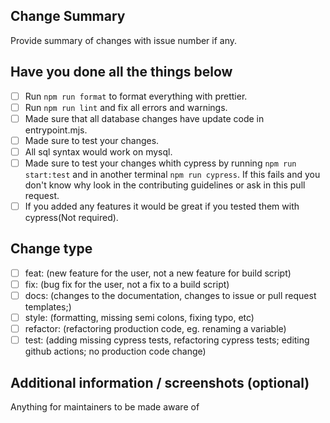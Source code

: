 ## Change Summary

Provide summary of changes with issue number if any.

## Have you done all the things below

- [ ] Run `npm run format` to format everything with prettier.
- [ ] Run `npm run lint` and fix all errors and warnings.
- [ ] Made sure that all database changes have update code in entrypoint.mjs.
- [ ] Made sure to test your changes.
- [ ] All sql syntax would work on mysql.
- [ ] Made sure to test your changes whith cypress by running `npm run start:test` and in another terminal `npm run cypress`. If this fails and you don't know why look in the contributing guidelines or ask in this pull request.
- [ ] If you added any features it would be great if you tested them with cypress(Not required).

## Change type

- [ ] feat: (new feature for the user, not a new feature for build script)
- [ ] fix: (bug fix for the user, not a fix to a build script)
- [ ] docs: (changes to the documentation, changes to issue or pull request templates;)
- [ ] style: (formatting, missing semi colons, fixing typo, etc)
- [ ] refactor: (refactoring production code, eg. renaming a variable)
- [ ] test: (adding missing cypress tests, refactoring cypress tests; editing github actions; no production code change)

## Additional information / screenshots (optional)

Anything for maintainers to be made aware of
